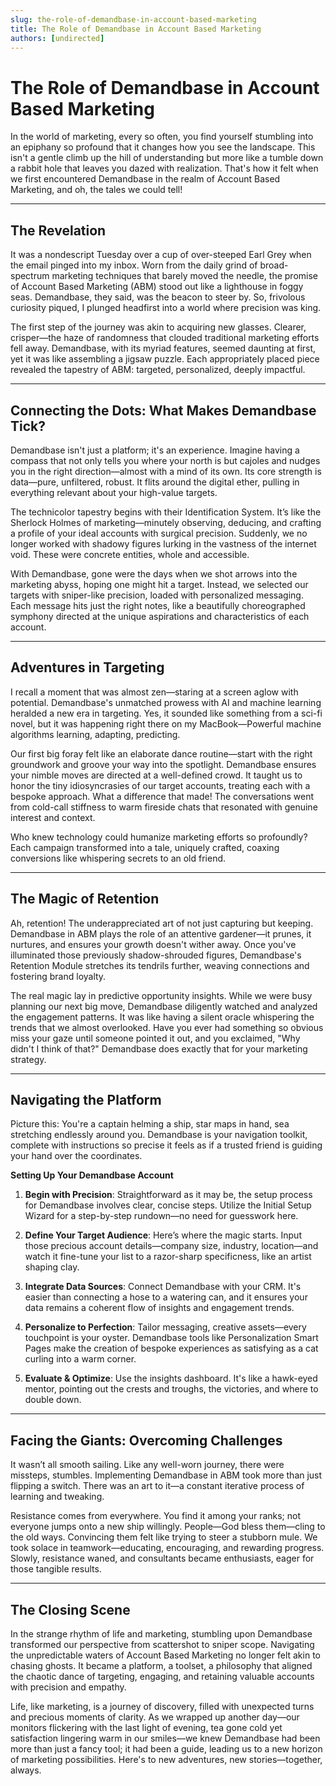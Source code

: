 ```yaml
---
slug: the-role-of-demandbase-in-account-based-marketing
title: The Role of Demandbase in Account Based Marketing
authors: [undirected]
---
```



# The Role of Demandbase in Account Based Marketing

In the world of marketing, every so often, you find yourself stumbling into an epiphany so profound that it changes how you see the landscape. This isn't a gentle climb up the hill of understanding but more like a tumble down a rabbit hole that leaves you dazed with realization. That's how it felt when we first encountered Demandbase in the realm of Account Based Marketing, and oh, the tales we could tell!

---

## The Revelation

It was a nondescript Tuesday over a cup of over-steeped Earl Grey when the email pinged into my inbox. Worn from the daily grind of broad-spectrum marketing techniques that barely moved the needle, the promise of Account Based Marketing (ABM) stood out like a lighthouse in foggy seas. Demandbase, they said, was the beacon to steer by. So, frivolous curiosity piqued, I plunged headfirst into a world where precision was king.

The first step of the journey was akin to acquiring new glasses. Clearer, crisper—the haze of randomness that clouded traditional marketing efforts fell away. Demandbase, with its myriad features, seemed daunting at first, yet it was like assembling a jigsaw puzzle. Each appropriately placed piece revealed the tapestry of ABM: targeted, personalized, deeply impactful.

---

## Connecting the Dots: What Makes Demandbase Tick?

Demandbase isn't just a platform; it's an experience. Imagine having a compass that not only tells you where your north is but cajoles and nudges you in the right direction—almost with a mind of its own. Its core strength is data—pure, unfiltered, robust. It flits around the digital ether, pulling in everything relevant about your high-value targets.

The technicolor tapestry begins with their Identification System. It’s like the Sherlock Holmes of marketing—minutely observing, deducing, and crafting a profile of your ideal accounts with surgical precision. Suddenly, we no longer worked with shadowy figures lurking in the vastness of the internet void. These were concrete entities, whole and accessible.

With Demandbase, gone were the days when we shot arrows into the marketing abyss, hoping one might hit a target. Instead, we selected our targets with sniper-like precision, loaded with personalized messaging. Each message hits just the right notes, like a beautifully choreographed symphony directed at the unique aspirations and characteristics of each account.

---

## Adventures in Targeting

I recall a moment that was almost zen—staring at a screen aglow with potential. Demandbase's unmatched prowess with AI and machine learning heralded a new era in targeting. Yes, it sounded like something from a sci-fi novel, but it was happening right there on my MacBook—Powerful machine algorithms learning, adapting, predicting. 

Our first big foray felt like an elaborate dance routine—start with the right groundwork and groove your way into the spotlight. Demandbase ensures your nimble moves are directed at a well-defined crowd. It taught us to honor the tiny idiosyncrasies of our target accounts, treating each with a bespoke approach. What a difference that made! The conversations went from cold-call stiffness to warm fireside chats that resonated with genuine interest and context.

Who knew technology could humanize marketing efforts so profoundly? Each campaign transformed into a tale, uniquely crafted, coaxing conversions like whispering secrets to an old friend. 

---

## The Magic of Retention

Ah, retention! The underappreciated art of not just capturing but keeping. Demandbase in ABM plays the role of an attentive gardener—it prunes, it nurtures, and ensures your growth doesn't wither away. Once you've illuminated those previously shadow-shrouded figures, Demandbase's Retention Module stretches its tendrils further, weaving connections and fostering brand loyalty.

The real magic lay in predictive opportunity insights. While we were busy planning our next big move, Demandbase diligently watched and analyzed the engagement patterns. It was like having a silent oracle whispering the trends that we almost overlooked. Have you ever had something so obvious miss your gaze until someone pointed it out, and you exclaimed, "Why didn't I think of that?" Demandbase does exactly that for your marketing strategy.

---

## Navigating the Platform

Picture this: You're a captain helming a ship, star maps in hand, sea stretching endlessly around you. Demandbase is your navigation toolkit, complete with instructions so precise it feels as if a trusted friend is guiding your hand over the coordinates.

**Setting Up Your Demandbase Account**

1. **Begin with Precision**: Straightforward as it may be, the setup process for Demandbase involves clear, concise steps. Utilize the Initial Setup Wizard for a step-by-step rundown—no need for guesswork here.

2. **Define Your Target Audience**: Here’s where the magic starts. Input those precious account details—company size, industry, location—and watch it fine-tune your list to a razor-sharp specificness, like an artist shaping clay.

3. **Integrate Data Sources**: Connect Demandbase with your CRM. It's easier than connecting a hose to a watering can, and it ensures your data remains a coherent flow of insights and engagement trends.

4. **Personalize to Perfection**: Tailor messaging, creative assets—every touchpoint is your oyster. Demandbase tools like Personalization Smart Pages make the creation of bespoke experiences as satisfying as a cat curling into a warm corner.

5. **Evaluate & Optimize**: Use the insights dashboard. It's like a hawk-eyed mentor, pointing out the crests and troughs, the victories, and where to double down.

---

## Facing the Giants: Overcoming Challenges

It wasn’t all smooth sailing. Like any well-worn journey, there were missteps, stumbles. Implementing Demandbase in ABM took more than just flipping a switch. There was an art to it—a constant iterative process of learning and tweaking.

Resistance comes from everywhere. You find it among your ranks; not everyone jumps onto a new ship willingly. People—God bless them—cling to the old ways. Convincing them felt like trying to steer a stubborn mule. We took solace in teamwork—educating, encouraging, and rewarding progress. Slowly, resistance waned, and consultants became enthusiasts, eager for those tangible results.

---

## The Closing Scene

In the strange rhythm of life and marketing, stumbling upon Demandbase transformed our perspective from scattershot to sniper scope. Navigating the unpredictable waters of Account Based Marketing no longer felt akin to chasing ghosts. It became a platform, a toolset, a philosophy that aligned the chaotic dance of targeting, engaging, and retaining valuable accounts with precision and empathy.

Life, like marketing, is a journey of discovery, filled with unexpected turns and precious moments of clarity. As we wrapped up another day—our monitors flickering with the last light of evening, tea gone cold yet satisfaction lingering warm in our smiles—we knew Demandbase had been more than just a fancy tool; it had been a guide, leading us to a new horizon of marketing possibilities. Here's to new adventures, new stories—together, always.